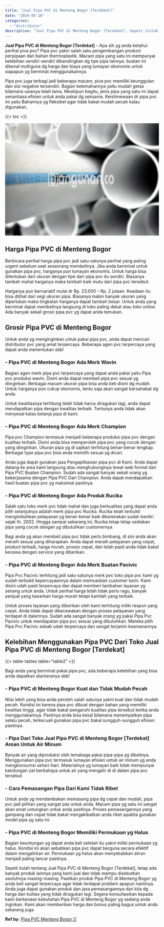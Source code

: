 ```yaml
---
title: "Jual Pipa PVC di Menteng Bogor [Terdekat]"
date: "2024-05-16"
categories: 
  - "distributor"
description: "Jual Pipa PVC di Menteng Bogor [Terdekat]. Sepeti itulah tentang Jual Pipa PVC di Menteng Bogor [Terdekat], tetap ada banyak produk lainnya yang kami jual..."
---
```


**Jual Pipa PVC di Menteng Bogor \[Terdekat\]** – Apa sih yg anda ketahui perihal piva pvc? Pipa pvc yakni salah satu pengembangan product perpipaan dari bahan thermoplastik. Macam pipa yang satu ini mempunyai kelebihan sendiri-sendiri dibandingkan dg tipe pipa lainnya. buatan ini dikenal multiguna dg harga dan biaya yang lumayan ekonomis untuk siapapun yg berminat menggunakannya.

Pipa pvc juga terbagi jadi beberapa macam, piva pvc memiliki keunggulan dan sisi negative tersendiri. Bagian kelemahannya yaitu mudah getas bilamana usianya telah lama. Meskipun begitu, jenis pipa yang satu ini dapat senantiasa efisien untuk anda pakai dg seksama. Keistimewaan dr pipa pvc ini yaitu Bahannya yg fleksibel agar tidak bakal mudah pecah kalau digunakan.

{{< toc >}}

![Jual Pipa PVC di Menteng Bogor [Terdekat]](/images/jaul-pipa-pvc-01.png)

## Harga Pipa PVC di Menteng Bogor

Berbicara perihal harga pipa pvc jadi satu-satunya perihal yang paling urgent sebelum saat seseorang membelinya. Jika anda berminat untuk gunakan pipa pvc, harganya pun lumayan ekonomis. Untuk harga bisa ditentukan dari ukuran dengan tipe dari pipa pvc itu sendiri. Biasanya tambah mahal harganya maka tambah baik mutu dari pipa pvc tersebut.

Harganya pun bervariatif mulai dr Rp. 23.000 – Rp. 2 jutaan. Keadaan itu bisa dilihat dari segi ukuran pipa. Biasanya makin banyak ukuran yang diperlukan maka tingkatan harganya dapat tambah besar. Untuk anda yang berminat dapat membelinya langsung di toko paling dekat atau toko online. Ada banyak sekali grosir pipa pvc yg dapat anda temukan.

## Grosir Pipa PVC di Menteng Bogor

Untuk anda yg menginginkan untuk pakai pipa pvc, anda dapat mencari distributor pvc yang amat terpercaya. Beberapa agen pvc terpercaya yang dapat anda menentukan sbb!

### \- Pipa PVC di Menteng Bogor Ada Merk Wavin

Bagian agen merk pipa pvc terpercaya yang dapat anda pakai yaitu Pipa pvc produksi wavin. Disini anda dapat membeli pipa pvc sesuai yg diinginkan. Berbagai macam ukuran pipa bisa anda beli disini dg mudah. Untuk harganya pun cukup ekonomis, tentu saja akan sangat bersahabat dg anda.

Untuk kwalitasnya terhitung telah tidak harus diragukan lagi, anda dapat mendapatkan pipa dengan kwalitas terbaik. Tentunya anda tidak akan menyesal kalau belanja pipa di kami.

### \- Pipa PVC di Menteng Bogor Ada Merk Champion

Pipa pvc Champion termasuk menjadi beberapa produksi pipa pvc dengan kualitas terbaik. Disini anda bisa memperoleh pipa pvc yang cocok dengan yang diinginkan. Ukuran pipa yg di sajikan terhitung benar-benar lengkap. Berbagai type pipa pvc bisa anda memilih sesuai yg dicari.

Anda juga dapat gunakan jasa Pengaplikasian pipa pvc di Kami. Anda dapat datang ke area kami langsung atau menghubunginya lewat web formal dari Pipa PVC Buatan Champion. Sudah ada sangat banyak sekali orang yg bekerjasama dengan Pipa PVC Dari Champion. Anda dapat mendapatkan hasil buatan pipa pvc yg maksimal pastinya.

### \- Pipa PVC di Menteng Bogor Ada Produk Rucika

Salah satu toko merk pvc tidak mahal dan juga berkualitas yang dapat anda pilih selanjutnya adalah merk pipa pvc Rucika. Rucika telah terbukti mengimbuhkan pelayanan yg benar-benar baik dikarenakan sudah berdiri sejak th. 2002. Hingga sampai sekarang ini, Rucika tetap tetap sediakan pipa yang cocok dengan yg dibutuhkan customernya.

Bagi anda yg akan membeli pipa pvc tidak perlu bimbang, di sini anda akan meraih sesuai yang diharapkan. Anda dapat meraih pelayanan yang cepat, product terbaik, harga murah, proses cepat, dan telah pasti anda tidak bakal kecewa dengan service yang diberikan.

### \- Pipa PVC di Menteng Bogor Ada Merk Buatan Pacivic

Pipa Pvc Pacivic terhitung jadi satu-satunya merk pvc toko pipa pvc kami yg sudah terbukti kepercayaannya dalam memuaskan customer kami. Kami disini udah pasti terpercaya dan dapat memberi tambahan layanan yg senang untuk anda. Untuk perihal harga telah tidak perlu ragu, banyak penjual yang tawarkan harga murah tetapi kamilah yang terbaik.

Untuk proses layanan yang diberikan oleh kami terhitung miliki respon yang cepat. Anda tidak dapat dikecewakan dengan proses pelayanan yang terdapat di dalamnya. Sudah ada sangat banyak orang yg pakai Pipa Pvc Pacivic untuk mendapatan pipa pvc sesuai yang dibutuhkan. Mereka pilih Pipa Pvc Pacivic sebab udah terpercaya dan sangat terjamin keamanannya.

## Kelebihan Menggunakan Pipa PVC Dari Toko Jual Pipa PVC di Menteng Bogor \[Terdekat\]

{{< table-tables table="table2" >}}

Bagi anda yang berminat pakai pipa pvc, ada beberapa kelebihan yang bisa anda dapatkan diantaranya sbb!

### \- Pipa PVC di Menteng Bogor Kuat dan Tidak Mudah Pecah

Nilai lebih yang bisa anda peroleh salah satunya yakni kuat dan tidak mudah pecah. Kondisi ini karena pipa pvc dibuat dengan bahan yang memiliki kwalitas tinggi, agar tidak bakal pengaruhi kualitas pipa tersebut ketika anda menggunakannya. Pastinya anda bisa kesal bilamana menempatkan pipa selalu pecah, terkecuali gunakan pipa pvc bakal sungguh-sungguh efisien pastinya.

### \- Pipa Dari Toko Jual Pipa PVC di Menteng Bogor \[Terdekat\] Aman Untuk Air Minum

Banyak air yang diproduksi oleh lemabaga pakai pipa-pipa yg dibelinya. Menggunakan pipa pvc termasuk lumayan efisien untuk air minum yg anda mengkonsumsi sehari-hari. Materialnya yg lumayan baik tidak mempunyai kandungan zat berbahaya untuk air yang mengalir di di dalam pipa pvc tersebut.

### \- Cara Pemasangan Pipa Dari Kami Tidak Ribet

Untuk anda yg mendambakan memasang pipa dg cepat dan mudah, pipa pvc jadi pilihan yang sangat pas untuk anda. Macam pipa yg satu ini sangat akan amat untungkan untuk anda pastinya. Proses pemasangannya yang gampang dan cepat tidak bakal mengakibatkan anda ribet apabila gunakan model pipa yg satu ini.

### \- Pipa PVC di Menteng Bogor Memiliki Permukaan yg Halus

Bagian keuntungan yg dapat anda beli setelah itu yakni miliki permukaan yg halus. Kondisi ini akan sebabkan pipa pvc dapat berguna secara efektif dalam mengalirkan air. Permukaan yg halus akan menyebabkan aliran menjadi paling lancar pastinya.

Sepeti itulah tentang Jual Pipa PVC di Menteng Bogor \[Terdekat\], tetap ada banyak produk lainnya yang kami jual dan tidak mampu disebutkan seutuhnya masing-masing. Pastikan produk Pipa PVC di Menteng Bogor yg anda beli sangat terpercaya agar tidak terdapat problem apapun nantinya. Anda juga dapat gunakan produk dan jasa pemasangannya dari kita dg harga dan kulitas yang tidak diragukan lagi. Segera konsultasikan kepada kami berkenaan kebutuhan Pipa PVC di Menteng Bogor yg sedang anda inginkan. Kami akan memberikan harga dan bonus paling bagus untuk anda sekarang juga.

**Ref by:** [Pipa PVC Menteng Bogor []](https://id.wikipedia.org/wiki/Pipa)
